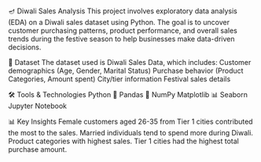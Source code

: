 🪔 Diwali Sales Analysis
This project involves exploratory data analysis (EDA) on a Diwali sales dataset using Python. The goal is to uncover customer purchasing patterns, product performance, and overall sales trends during the festive season to help businesses make data-driven decisions.

📁 Dataset
The dataset used is Diwali Sales Data, which includes:
Customer demographics (Age, Gender, Marital Status)
Purchase behavior (Product Categories, Amount spent)
City/tier information
Festival sales details

🛠️ Tools & Technologies
Python 🐍
Pandas 🧮
NumPy
Matplotlib 📊
Seaborn
Jupyter Notebook

📊 Key Insights
Female customers aged 26-35 from Tier 1 cities contributed the most to the sales.
Married individuals tend to spend more during Diwali.
Product categories with highest sales.
Tier 1 cities had the highest total purchase amount.
